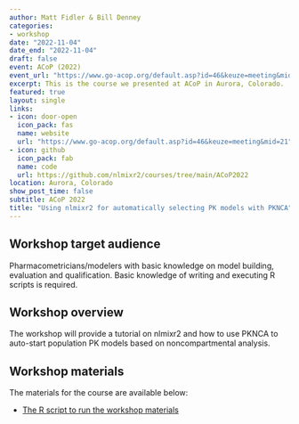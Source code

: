 ```yaml
---
author: Matt Fidler & Bill Denney
categories:
- workshop
date: "2022-11-04"
date_end: "2022-11-04"
draft: false
event: ACoP (2022)
event_url: "https://www.go-acop.org/default.asp?id=46&keuze=meeting&mid=21"
excerpt: This is the course we presented at ACoP in Aurora, Colorado.
featured: true
layout: single
links:
- icon: door-open
  icon_pack: fas
  name: website
  url: "https://www.go-acop.org/default.asp?id=46&keuze=meeting&mid=21"
- icon: github
  icon_pack: fab
  name: code
  url: https://github.com/nlmixr2/courses/tree/main/ACoP2022
location: Aurora, Colorado
show_post_time: false
subtitle: ACoP 2022
title: "Using nlmixr2 for automatically selecting PK models with PKNCA"
---
```


## Workshop target audience

Pharmacometricians/modelers with basic knowledge on model building, evaluation and qualification. Basic knowledge of writing and executing R scripts is required.

## Workshop overview

The workshop will provide a tutorial on nlmixr2 and how to use PKNCA
to auto-start population PK models based on noncompartmental analysis.

## Workshop materials

The materials for the course are available below:

* [The R script to run the workshop materials](nlmixr2-pknca_tutorial.R)
